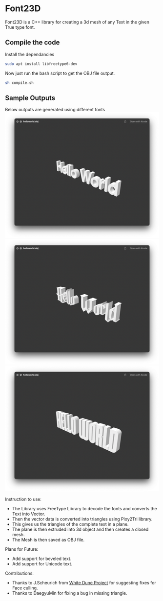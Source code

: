 # Font23D
Font23D is a C++ library for creating a 3d mesh of any Text in the given True type font.

## Compile the code
Install the dependancies 

```sh
sudo apt install libfreetype6-dev
```

Now just run the bash script to get the OBJ file output. 
```sh
sh compile.sh
```

## Sample Outputs
Below outputs are generated using different fonts
![Screenshot Font23D with Coolveticarg Font](screenshots/coolveticarg.png)
![Screenshot Font23D with HP Font](screenshots/hp.png)
![Screenshot Font23D with Hursheys Font](screenshots/hursheys.png)

Instruction to use:
* The Library uses FreeType Library to decode the fonts and converts the Text into Vector.
* Then the vector data is converted into triangles using Ploy2Tri library.
* This gives us the triangles of the complete text in a plane.
* The plane is then extruded into 3d object and then creates a closed mesh.
* The Mesh is then saved as OBJ file.

Plans for Future:
* Add support for beveled text.
* Add support for Unicode text.

Contributions:
* Thanks to J.Scheurich from [White Dune Project](http://wdune.ourproject.org/) for suggesting fixes for Face culling.
* Thanks to DaegyuMin for fixing a bug in missing triangle.